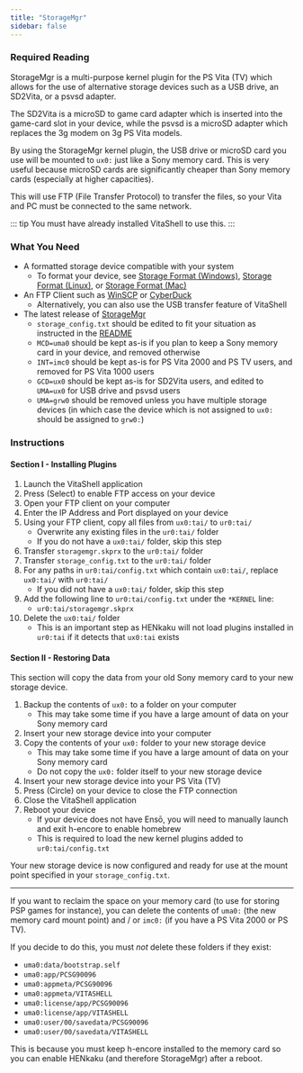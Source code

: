 ```yaml
---
title: "StorageMgr"
sidebar: false
---
```


### Required Reading

StorageMgr is a multi-purpose kernel plugin for the PS Vita (TV) which allows for the use of alternative storage devices such as a USB drive, an SD2Vita, or a psvsd adapter.

The SD2Vita is a microSD to game card adapter which is inserted into the game-card slot in your device, while the psvsd is a microSD adapter which replaces the 3g modem on 3g PS Vita models.

By using the StorageMgr kernel plugin, the USB drive or microSD card you use will be mounted to `ux0:` just like a Sony memory card. This is very useful because microSD cards are significantly cheaper than Sony memory cards (especially at higher capacities).

This will use FTP (File Transfer Protocol) to transfer the files, so your Vita and PC must be connected to the same network.

::: tip
You must have already installed VitaShell to use this.
:::

### What You Need

* A formatted storage device compatible with your system
  + To format your device, see [Storage Format (Windows)](storage-format-(windows)), [Storage Format (Linux)](storage-format-(linux)), or [Storage Format (Mac)](storage-format-(mac))
* An FTP Client such as [WinSCP](https://winscp.net/) or [CyberDuck](https://cyberduck.io/)
  + Alternatively, you can also use the USB transfer feature of VitaShell
* The latest release of [StorageMgr](https://github.com/CelesteBlue-dev/PSVita-StorageMgr/releases)
  + `storage_config.txt` should be edited to fit your situation as instructed in the [README](https://github.com/CelesteBlue-dev/PSVita-StorageMgr/blob/master/README.md#how-to-configure-storagemgr-)
  + `MCD=uma0` should be kept as-is if you plan to keep a Sony memory card in your device, and removed otherwise
  + `INT=imc0` should be kept as-is for PS Vita 2000 and PS TV users, and removed for PS Vita 1000 users
  + `GCD=ux0` should be kept as-is for SD2Vita users, and edited to `UMA=ux0` for USB drive and psvsd users
  + `UMA=grw0` should be removed unless you have multiple storage devices (in which case the device which is not assigned to `ux0:` should be assigned to `grw0:`)

### Instructions

#### Section I - Installing Plugins

1. Launch the VitaShell application
1. Press (Select) to enable FTP access on your device
1. Open your FTP client on your computer
1. Enter the IP Address and Port displayed on your device
1. Using your FTP client, copy all files from `ux0:tai/` to `ur0:tai/`
    + Overwrite any existing files in the `ur0:tai/` folder
    + If you do not have a `ux0:tai/` folder, skip this step
1. Transfer `storagemgr.skprx` to the `ur0:tai/` folder
1. Transfer `storage_config.txt` to  the `ur0:tai/` folder
1. For any paths in `ur0:tai/config.txt` which contain `ux0:tai/`, replace `ux0:tai/` with `ur0:tai/`
    + If you did not have a `ux0:tai/` folder, skip this step
1. Add the following line to `ur0:tai/config.txt` under the `*KERNEL` line:
    + `ur0:tai/storagemgr.skprx`
1. Delete the `ux0:tai/` folder
    + This is an important step as HENkaku will not load plugins installed in `ur0:tai` if it detects that `ux0:tai` exists

#### Section II - Restoring Data

This section will copy the data from your old Sony memory card to your new storage device.

1. Backup the contents of `ux0:` to a folder on your computer
    + This may take some time if you have a large amount of data on your Sony memory card
1. Insert your new storage device into your computer
1. Copy the contents of your `ux0:` folder to your new storage device
    + This may take some time if you have a large amount of data on your Sony memory card
    + Do not copy the `ux0:` folder itself to your new storage device
1. Insert your new storage device into your PS Vita (TV)
1. Press (Circle) on your device to close the FTP connection
1. Close the VitaShell application
1. Reboot your device
    + If your device does not have Ensō, you will need to manually launch and exit h-encore to enable homebrew
    + This is required to load the new kernel plugins added to `ur0:tai/config.txt`
    
Your new storage device is now configured and ready for use at the mount point specified in your `storage_config.txt`.

___

If you want to reclaim the space on your memory card (to use for storing PSP games for instance), you can delete the contents of `uma0:` (the new memory card mount point) and / or `imc0:` (if you have a PS Vita 2000 or PS TV).

If you decide to do this, you must *not* delete these folders if they exist:

  + `uma0:data/bootstrap.self`
  + `uma0:app/PCSG90096`
  + `uma0:appmeta/PCSG90096`
  + `uma0:appmeta/VITASHELL`
  + `uma0:license/app/PCSG90096`
  + `uma0:license/app/VITASHELL`
  + `uma0:user/00/savedata/PCSG90096`
  + `uma0:user/00/savedata/VITASHELL`

This is because you must keep h-encore installed to the memory card so you can enable HENkaku (and therefore StorageMgr) after a reboot.